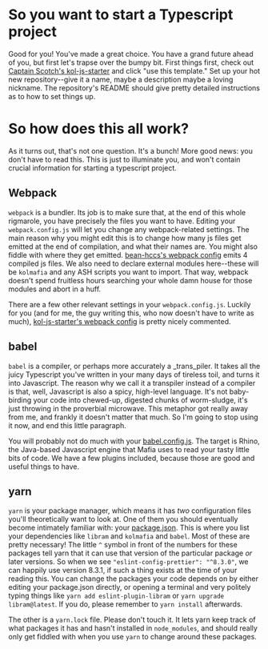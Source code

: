 # So you want to start a Typescript project

Good for you! You've made a great choice. You have a grand future ahead of you, but first let's trapse over the bumpy bit. First things first, check out [Captain Scotch's kol-js-starter](https://github.com/docrostov/kol-js-starter) and click "use this template." Set up your hot new repository--give it a name, maybe a description maybe a loving nickname. The repository's README should give pretty detailed instructions as to how to set things up. 

# So how does this all work?

As it turns out, that's not one question. It's a bunch! More good news: you don't have to read this. This is just to illuminate you, and won't contain crucial information for starting a typescript project.

## Webpack

`webpack` is a bundler. Its job is to make sure that, at the end of this whole rigmarole, you have precisely the files you want to have. Editing your `webpack.config.js` will let you change any webpack-related settings. The main reason why you might edit this is to change how many js files get emitted at the end of compilation, and what their names are. You might also fiddle with where they get emitted. [bean-hccs's webpack config](https://github.com/phulin/bean-hccs/blob/main/webpack.config.js) emits 4 compiled js files. We also need to declare external modules here--these will be `kolmafia` and any ASH scripts you want to import. That way, webpack doesn't spend fruitless hours searching your whole damn house for those modules and abort in a huff.

There are a few other relevant settings in your `webpack.config.js`. Luckily for you (and for me, the guy writing this, who now doesn't have to write as much), [kol-js-starter's webpack config](https://github.com/docrostov/kol-js-starter/blob/main/webpack.config.js) is pretty nicely commented.

## babel

`babel` is a compiler, or perhaps more accurately a _trans_piler. It takes all the juicy Typescript you've written in your many days of tireless toil, and turns it into Javascript. The reason why we call it a transpiler instead of a compiler is that, well, Javascript is also a spicy, high-level language. It's not baby-birding your code into chewed-up, digested chunks of worm-sludge, it's just throwing in the proverbial microwave. This metaphor got really away from me, and frankly it doesn't matter that much. So I'm going to stop using it now, and end this little paragraph.

You will probably not do much with your [babel.config.js](https://github.com/docrostov/kol-js-starter/blob/main/babel.config.js). The target is Rhino, the Java-based Javascript engine that Mafia uses to read your tasty little bits of code. We have a few plugins included, because those are good and useful things to have.

## yarn

`yarn` is your package manager, which means it has _two_ configuration files you'll theoretically want to look at. One of them you should eventually become intimately familiar with: your [package.json](https://github.com/docrostov/kol-js-starter/blob/main/package.json). This is where you list your dependencies like `libram` and `kolmafia` and `babel`. Most of these are pretty necessary! The little `^` symbol in front of the numbers for these packages tell yarn that it can use that version of the particular package _or_ later versions. So when we see `"eslint-config-prettier": "^8.3.0"`, we can happily use version 8.3.1, if such a thing exists at the time of your reading this. You can change the packages your code depends on by either editing your package.json directly, or opening a terminal and very politely typing things like `yarn add eslint-plugin-libram` or `yarn upgrade libram@latest`. If you do, please remember to `yarn install` afterwards.

The other is a `yarn.lock` file. Please don't touch it. It lets yarn keep track of what packages it has and hasn't installed in `node_modules`, and should really only get fiddled with when you use `yarn` to change around these packages.
